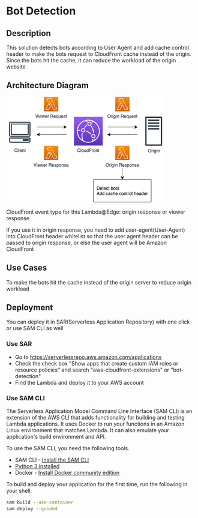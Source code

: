 # Bot Detection

## Description

This solution detects bots according to User Agent and add cache control header to make the bots request to CloudFront cache instead of the origin. Since the bots hit the cache, it can reduce the workload of the origin website


## Architecture Diagram

<img src='./diagram.png'>

CloudFront event type for this Lambda@Edge: origin response or viewer response

If you use it in origin response, you need to add user-agent(User-Agent) into CloudFront header whitelist so that the user agent header can be passed to origin response, or else the user agent will be Amazon CloudFront


## Use Cases

To make the bots hit the cache instead of the origin server to reduce origin workload


## Deployment

You can deploy it in SAR(Serverless Application Repository) with one click or use SAM CLI as well

### Use SAR

- Go to https://serverlessrepo.aws.amazon.com/applications
- Check the check box "Show apps that create custom IAM roles or resource policies" and search "aws-cloudfront-extensions" or "bot-detection"
- Find the Lambda and deploy it to your AWS account

### Use SAM CLI

The Serverless Application Model Command Line Interface (SAM CLI) is an extension of the AWS CLI that adds functionality for building and testing Lambda applications. It uses Docker to run your functions in an Amazon Linux environment that matches Lambda. It can also emulate your application's build environment and API.

To use the SAM CLI, you need the following tools.

* SAM CLI - [Install the SAM CLI](https://docs.aws.amazon.com/serverless-application-model/latest/developerguide/serverless-sam-cli-install.html)
* [Python 3 installed](https://www.python.org/downloads/)
* Docker - [Install Docker community edition](https://hub.docker.com/search/?type=edition&offering=community)

To build and deploy your application for the first time, run the following in your shell:

```bash
sam build --use-container
sam deploy --guided
```
